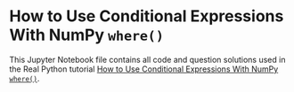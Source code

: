 # How to Use Conditional Expressions With NumPy `where()`

This Jupyter Notebook file contains all code and question solutions used in the Real Python tutorial [How to Use Conditional Expressions With NumPy `where()`](https://realpython.com/numpy-where-conditional-expressions/).
